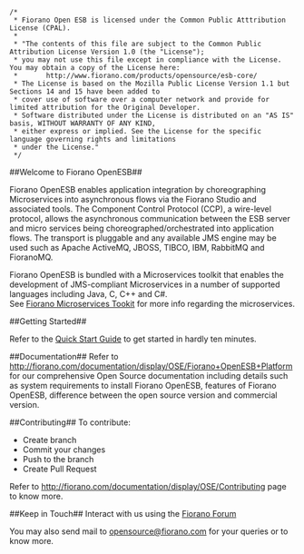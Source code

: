 ```
/*
 * Fiorano Open ESB is licensed under the Common Public Atttribution License (CPAL).
 *
 * "The contents of this file are subject to the Common Public Attribution License Version 1.0 (the "License");
 * you may not use this file except in compliance with the License. You may obtain a copy of the License here:
 *       http://www.fiorano.com/products/opensource/esb-core/
 * The License is based on the Mozilla Public License Version 1.1 but Sections 14 and 15 have been added to
 * cover use of software over a computer network and provide for limited attribution for the Original Developer.
 * Software distributed under the License is distributed on an "AS IS" basis, WITHOUT WARRANTY OF ANY KIND,
 * either express or implied. See the License for the specific language governing rights and limitations
 * under the License."
 */
```

##Welcome to Fiorano OpenESB##

Fiorano OpenESB enables application integration by choreographing Microservices into asynchronous flows via the Fiorano Studio and associated tools. The Component Control Protocol (CCP), a wire-level protocol, allows the asynchronous communication between the ESB server and micro services being choreographed/orchestrated into application flows. The transport is pluggable and any available JMS engine may be used such as Apache ActiveMQ, JBOSS, TIBCO, IBM, RabbitMQ and FioranoMQ.

Fiorano OpenESB is bundled with a Microservices toolkit that enables the development of JMS-compliant Microservices in a number of supported languages including Java, C, C++ and C#.  
See [Fiorano Microservices Tookit](https://github.com/FioranoSoftware/Fiorano-Microservice-Toolkit) for more info regarding the microservices.

##Getting Started##

Refer to the [Quick Start Guide](http://fiorano.com/documentation/display/OSE/Quick+Start+Guide) to get started in hardly ten minutes.

##Documentation##
Refer to http://fiorano.com/documentation/display/OSE/Fiorano+OpenESB+Platform for our comprehensive Open Source documentation including details such as system requirements to install Fiorano OpenESB, features of Fiorano OpenESB, difference between the open source version and commercial version.

##Contributing##
To contribute:
* Create branch
* Commit your changes
* Push to the branch
* Create Pull Request   

Refer to http://fiorano.com/documentation/display/OSE/Contributing page to know more.

##Keep in Touch##
Interact with us using the [Fiorano Forum](http://www.fiorano.com/opensource/forum/)

You may also send mail to opensource@fiorano.com for your queries or to know more.
